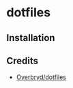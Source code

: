 # dotfiles

## Installation

## Credits

- [Overbryd/dotfiles](https://github.com/Overbryd/dotfiles)
